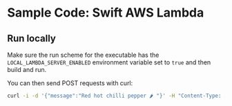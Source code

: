 # Sample Code: Swift AWS Lambda

## Run locally

Make sure the run scheme for the executable has the `LOCAL_LAMBDA_SERVER_ENABLED` environment variable set to `true` and then build and run.

You can then send POST requests with curl:

```sh
curl -i -d '{"message":"Red hot chilli pepper 🌶️ "}' -H "Content-Type: application/json" 127.0.0.1:7000/invoke
```
